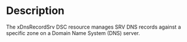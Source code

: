 # Description

The xDnsRecordSrv DSC resource manages SRV DNS records against a specific zone
on a Domain Name System (DNS) server.

